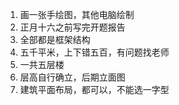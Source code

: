 1.  画一张手绘图，其他电脑绘制
2.  正月十六之前写完开题报告
3.  全部都是框架结构
4.  五千平米，上下错五百，有问题找老师
5.  一共五层楼
6.  层高自行确立，后期立面图
7.  建筑平面布局，都可以，不能选一字型